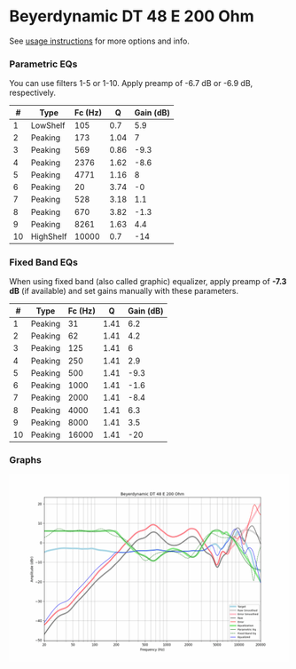 # Beyerdynamic DT 48 E 200 Ohm
See [usage instructions](https://github.com/jaakkopasanen/AutoEq#usage) for more options and info.

### Parametric EQs
You can use filters 1-5 or 1-10. Apply preamp of -6.7 dB or -6.9 dB, respectively.

|   # | Type      |   Fc (Hz) |    Q |   Gain (dB) |
|-----|-----------|-----------|------|-------------|
|   1 | LowShelf  |       105 | 0.7  |         5.9 |
|   2 | Peaking   |       173 | 1.04 |         7   |
|   3 | Peaking   |       569 | 0.86 |        -9.3 |
|   4 | Peaking   |      2376 | 1.62 |        -8.6 |
|   5 | Peaking   |      4771 | 1.16 |         8   |
|   6 | Peaking   |        20 | 3.74 |        -0   |
|   7 | Peaking   |       528 | 3.18 |         1.1 |
|   8 | Peaking   |       670 | 3.82 |        -1.3 |
|   9 | Peaking   |      8261 | 1.63 |         4.4 |
|  10 | HighShelf |     10000 | 0.7  |       -14   |

### Fixed Band EQs
When using fixed band (also called graphic) equalizer, apply preamp of **-7.3 dB** (if available) and set gains manually with these parameters.

|   # | Type    |   Fc (Hz) |    Q |   Gain (dB) |
|-----|---------|-----------|------|-------------|
|   1 | Peaking |        31 | 1.41 |         6.2 |
|   2 | Peaking |        62 | 1.41 |         4.2 |
|   3 | Peaking |       125 | 1.41 |         6   |
|   4 | Peaking |       250 | 1.41 |         2.9 |
|   5 | Peaking |       500 | 1.41 |        -9.3 |
|   6 | Peaking |      1000 | 1.41 |        -1.6 |
|   7 | Peaking |      2000 | 1.41 |        -8.4 |
|   8 | Peaking |      4000 | 1.41 |         6.3 |
|   9 | Peaking |      8000 | 1.41 |         3.5 |
|  10 | Peaking |     16000 | 1.41 |       -20   |

### Graphs
![](./Beyerdynamic%20DT%2048%20E%20200%20Ohm.png)
